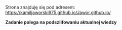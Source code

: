 Strona znajduję się pod adresem: 
https://kamiljaworski975.github.io/Jawor.github.io/


**Zadanie polega na podszlifowaniu aktualnej wiedzy**


